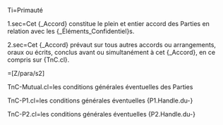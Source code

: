Ti=Primauté

1.sec=Cet {_Accord} constitue le plein et entier accord des Parties en relation avec les {_Éléments_Confidentiel}s.

2.sec=Cet {_Accord} prévaut sur tous autres accords ou arrangements, oraux ou écrits, conclus avant ou simultanément à cet {_Accord}, en ce compris sur {TnC.cl}.

=[Z/para/s2]

TnC-Mutual.cl=les conditions générales éventuelles des Parties

TnC-P1.cl=les conditions générales éventuelles {P1.Handle.du-}

TnC-P2.cl=les conditions générales éventuelles {P2.Handle.du-}